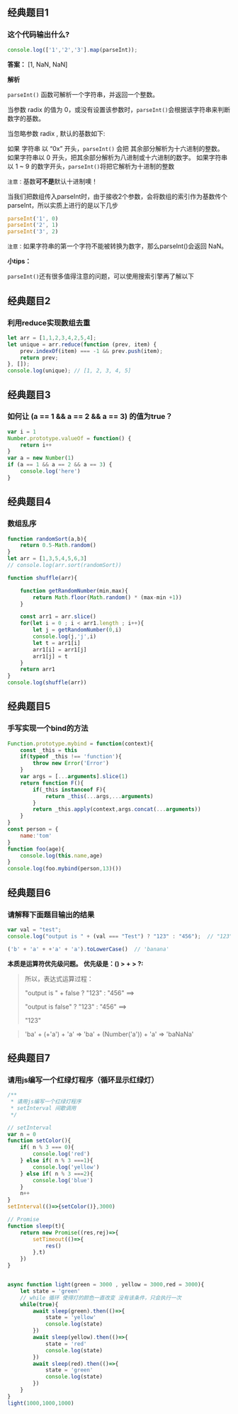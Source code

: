 ## 经典题目1

### 这个代码输出什么?

```javascript
console.log(['1','2','3'].map(parseInt));
```

**答案：** [1, NaN, NaN]

**解析**

`parseInt()` 函数可解析一个字符串，并返回一个整数。

当参数 radix 的值为 0，或没有设置该参数时，`parseInt()`会根据该字符串来判断数字的基数。

当忽略参数 radix , 默认的基数如下:

如果 字符串 以 “0x” 开头，`parseInt()` 会把 其余部分解析为十六进制的整数。
如果字符串以 0 开头，把其余部分解析为八进制或十六进制的数字。
如果字符串以 1 ~ 9 的数字开头，`parseInt()`将把它解析为十进制的整数

`注意：`基数**可不是**默认十进制噢！

当我们把数组传入parseInt时，由于接收2个参数，会将数组的索引作为基数传个parseInt，所以实质上进行的是以下几步

```javascript
parseInt('1', 0)
parseInt('2', 1)
parseInt('3', 2)
```
`注意：`如果字符串的第一个字符不能被转换为数字，那么parseInt()会返回 NaN。

**小tips：**

`parseInt()`还有很多值得注意的问题，可以使用搜索引擎再了解以下


## 经典题目2

### 利用reduce实现数组去重

```javascript
let arr = [1,1,2,3,4,2,5,4];
let unique = arr.reduce(function (prev, item) {
    prev.indexOf(item) === -1 && prev.push(item);
    return prev;
}, []);
console.log(unique); // [1, 2, 3, 4, 5]
```

## 经典题目3

### 如何让 (a == 1 && a == 2 && a == 3) 的值为true？

```javascript
var i = 1
Number.prototype.valueOf = function() {
    return i++
}
var a = new Number(1)
if (a == 1 && a == 2 && a == 3) {
    console.log('here')
}
```

## 经典题目4

### 数组乱序


```javascript
function randomSort(a,b){
    return 0.5-Math.random()
}
let arr = [1,3,5,4,5,6,3]
// console.log(arr.sort(randomSort))

function shuffle(arr){

    function getRandomNumber(min,max){
        return Math.floor(Math.random() * (max-min +1))
    }

    const arr1 = arr.slice()  
    for(let i = 0 ; i < arr1.length ; i++){
        let j = getRandomNumber(0,i)
        console.log(j,'j',i)
        let t = arr1[i]
        arr1[i] = arr1[j]
        arr1[j] = t
    }
    return arr1
}
console.log(shuffle(arr))
```

## 经典题目5

### 手写实现一个bind的方法


```javascript
Function.prototype.mybind = function(context){
    const _this = this
    if(typeof _this !== 'function'){
        throw new Error('Error')
    }
    var args = [...arguments].slice(1)
    return function F(){
        if(_this instanceof F){
            return _this(...args,...arguments)
        }
        return _this.apply(context,args.concat(...arguments))
    }
}
const person = {
    name:'tom'
}
function foo(age){
    console.log(this.name,age)
}
console.log(foo.mybind(person,13)())
```

## 经典题目6

### 请解释下面题目输出的结果

```javascript
var val = "test";
console.log("output is " + (val === "Test") ? "123" : "456");  // "123"

('b' + 'a' + +'a' + 'a').toLowerCase()  // 'banana'
```
**本质是运算符优先级问题。**
**优先级是：() > + > ?:**

> 所以，表达式运算过程：
> 
> "output is " + false ? "123" : "456" ==>
> 
> "output is false" ? "123" : "456" ==>
> 
> "123"

> 'ba' + (+'a') + 'a' => 'ba' + (Number('a')) + 'a' => 'baNaNa'

## 经典题目7

### 请用js编写一个红绿灯程序（循环显示红绿灯）

```javascript
/**
 * 请用js编写一个红绿灯程序
 * setInterval 间歇调用
 */

// setInterval
var n = 0
function setColor(){
    if( n % 3 === 0){
        console.log('red')
    } else if( n % 3 ===1){
        console.log('yellow')
    } else if( n % 3 ===2){
        console.log('blue')
    }
    n++
}
setInterval(()=>{setColor()},3000)

// Promise
function sleep(t){
    return new Promise((res,rej)=>{
        setTimeout(()=>{
            res()
        },t)
    })
}


async function light(green = 3000 , yellow = 3000,red = 3000){
    let state = 'green'
    // while 循环 使得灯的颜色一直改变 没有该条件，只会执行一次
    while(true){ 
        await sleep(green).then(()=>{
            state = 'yellow'
            console.log(state)
        })
        await sleep(yellow).then(()=>{
            state = 'red'
            console.log(state)
        })
        await sleep(red).then(()=>{
            state = 'green'
            console.log(state)
        })
    }
}
light(1000,1000,1000)
```
